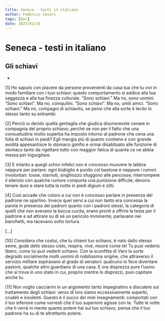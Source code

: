```yaml
---
title: Seneca - testi in italiano 
author: Federico Cesari 
tags: [Doc]
date: 2023/01/16
---
```

# Seneca - testi in italiano

## Gli schiavi
-

[1] Ho saputo con piacere da persone provenienti da casa tua che tu vivi in modo familiare con i tuoi schiavi: questo comportamento si addice alla tua saggezza e alla tua finezza culturale. “Sono schiavi.” Ma no, sono uomini. “Sono schiavi”. Ma no, coinquilini. “Sono schiavi”. Ma no, umili amici. “Sono schiavi.” Ma no, compagni di schiavitù, se pensi che alla sorte è lecito lo stesso tanto su entrambi.

[2] Perciò io derido quella gentaglia che giudica disonorevole cenare in compagnia del proprio schiavo; perché se non per il fatto che una consuetudine molto superba ha imposto intorno al padrone che cena una folla di schiavi in piedi? Egli mangia più di quanto contiene e con grande avidità appesantisce lo stomaco gonfio e ormai disabituato alle funzione di stomaco tanto da rigettare tutto con maggior fatica di quanta ce ne abbia messa per ingurgitare. 

[3] E intanto a quegli schivi  infelici non è concesso muovere le labbra neppure per parlare: ogni bisbiglio è punito col bastone e neppure i rumori involontari: tosse, starnuti, singhiozzo sfuggono alle percosse; interrompere il silenzio con qualche rumore comporta una punizione difficile; devono tenere duro  e stare tutta la notte in piedi digiuni e zitti.

[4] Così accade che coloro a cui non è concesso parlare in presenza del padrone ne sparlino. Invece quei servi a cui non tanto era concessa la parola in presenza dei padroni quanto con i padroni stessi, la categoria di quelli che non avevano la bocca cucita, erano pronti a offrire la testa per il padrone e ad attirare su di sé un pericolo imminente; parlavano nei banchetti, ma tacevano sotto tortura.

[...]

[10] Considera che costui, che tu chiami tuo schiavo, è nato dallo stesso seme, gode dello stesso cielo, respira, vive, muore come te! Tu puoi vederlo libero, come lui può vederti schiavo. Con la sconfitta di Varo la sorte degradò socialmente molti uomini di nobilissima origine, che attraverso il servizio militare aspiravano al grado di senatori: qualcuno lo fece diventare pastore, qualche altro guardiano di una casa. E ora disprezza pure l’uomo che si trova in uno stato in cui, proprio mentre lo disprezzi, puoi capitare anche tu.

[11] Non voglio cacciarmi in un argomento tanto impegnativo e discutere sul trattamento degli schiavi: verso di loro siamo eccessivamente superbi, crudeli e insolenti. Questo è il succo dei miei insegnamenti: comportati con il tuo inferiore come vorresti che il tuo superiore agisse con te. Tutte le volte che ti verrà in mente quanto potere hai sul tuo schiavo, pensa che il tuo padrone ha su di te altrettanto potere.